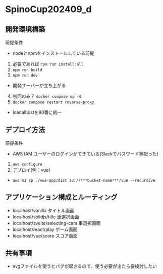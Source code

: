 # SpinoCup202409_d

## 開発環境構築
前提条件
- nodeとnpmをインストールしている前提



1. 必要であれば `npm run install:all`
2. `npm run build`
3. `npm run dev`
  - 開発サーバーが立ち上がる
4. 初回のみ？ `docker compose up -d`
5. `docker compose restart reverse-proxy`
  - loacalhostを80番に統一

## デプロイ方法
前提条件
- AWS IAM ユーザーのログインができている(Slackでパスワード等配った)

1. `aws configure`
2. デプロイ(例：vue)
  - `aws s3 cp ./vue-app/dist s3://***bucket-name***/vue --recursive`

## アプリケーション構成とルーティング
- localhost/vanilla タイトル画面
- localhost/solidjs/title 車選択画面
- localhost/svelte/selecting-cars 車選択画面
- localhost/react/play ゲーム画面
- localhost/vue/score スコア画面

## 共有事項
- svgファイルを使うとバグが起きるので、使う必要が出たら要検討したい